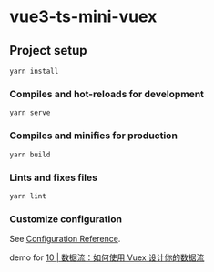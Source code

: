 # vue3-ts-mini-vuex

## Project setup
```
yarn install
```

### Compiles and hot-reloads for development
```
yarn serve
```

### Compiles and minifies for production
```
yarn build
```

### Lints and fixes files
```
yarn lint
```

### Customize configuration
See [Configuration Reference](https://cli.vuejs.org/config/).


demo for [10 | 数据流：如何使用 Vuex 设计你的数据流](https://time.geekbang.org/column/article/439588)